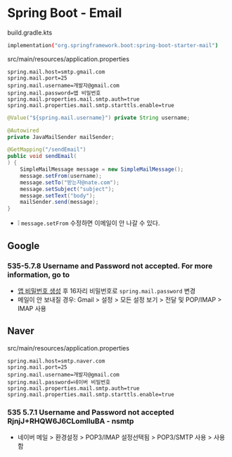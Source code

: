 # Spring Boot - Email

build.gradle.kts
```sh
implementation("org.springframework.boot:spring-boot-starter-mail")
```

src/main/resources/application.properties
```properties
spring.mail.host=smtp.gmail.com
spring.mail.port=25
spring.mail.username=개발자@gmail.com
spring.mail.password=앱 비밀번호
spring.mail.properties.mail.smtp.auth=true
spring.mail.properties.mail.smtp.starttls.enable=true
```

```java
@Value("${spring.mail.username}") private String username;

@Autowired
private JavaMailSender mailSender;

@GetMapping("/sendEmail")
public void sendEmail(
) {
    SimpleMailMessage message = new SimpleMailMessage();
    message.setFrom(username);
    message.setTo("받는자@nate.com");
    message.setSubject("subject");
    message.setText("body");
    mailSender.send(message);
}
```
* ❕ `message.setFrom` 수정하면 이메일이 안 나갈 수 있다.

## Google
### 535-5.7.8 Username and Password not accepted. For more information, go to
* [앱 비밀번호 생성](https://support.google.com/accounts/answer/185833#zippy=%2C%EC%95%B1-%EB%B9%84%EB%B0%80%EB%B2%88%ED%98%B8%EA%B0%80-%ED%95%84%EC%9A%94%ED%95%9C-%EC%9D%B4%EC%9C%A0)
후 16자리 비밀번호로 `spring.mail.password` 변경
* 메일이 안 보내질 경우: Gmail > 설정 > 모든 설정 보기 > 전달 및 POP/IMAP > IMAP 사용

## Naver
src/main/resources/application.properties
```properties
spring.mail.host=smtp.naver.com
spring.mail.port=25
spring.mail.username=개발자@gmail.com
spring.mail.password=네이버 비밀번호
spring.mail.properties.mail.smtp.auth=true
spring.mail.properties.mail.smtp.starttls.enable=true
```

### 535 5.7.1 Username and Password not accepted RjnjJ+RHQW6J6CLomlluBA - nsmtp
* 네이버 메일 > 환경설정 > POP3/IMAP 설정선택됨 > POP3/SMTP 사용 > 사용함
